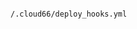 <!-- usedin: [ _includes/_inlines/Deployment/common/deploy-hooks/deploy-hooks_how-to-use-deploy-hooks-v1.md] -->

```

/.cloud66/deploy_hooks.yml

```
